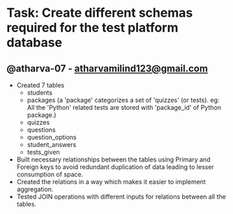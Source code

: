 # Task: Create different schemas required for the test platform database
## @atharva-07 - atharvamilind123@gmail.com

- Created 7 tables
   - students
   - packages (a 'package' categorizes a set of 'quizzes' (or tests). eg: All the 'Python' related tests are stored with 'package_id' of Python package.)
   - quizzes
   - questions
   - question_options
   - student_answers
   - tests_given
- Built necessary relationships between the tables using Primary and Foreign keys to avoid redundant duplication of data leading to lesser consumption of space.
- Created the relations in a way which makes it easier to implement aggregation.
- Tested JOIN operations with different inputs for relations between all the tables.
